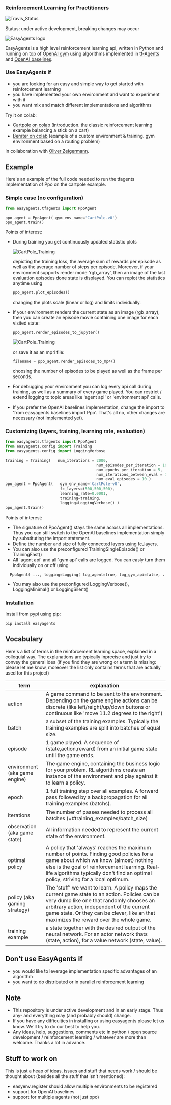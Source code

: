 ### Reinforcement Learning for Practitioners
![Travis_Status](https://travis-ci.com/christianhidber/easyagents.svg?branch=master)

Status: under active development, breaking changes may occur

![EasyAgents logo](images/EazyAgentsIcon.png)

EasyAgents is a high level reinforcement learning api, written in Python and running on top of
[OpenAI gym](https://github.com/openai/gym) using algorithms implemented in 
[tf-Agents](https://github.com/tensorflow/agents) and [OpenAI baselines](https://github.com/openai/baselines).

### Use EasyAgents if
* you are looking for an easy and simple way to get started with reinforcement learning
* you have implemented your own environment and want to experiment with it
* you want mix and match different implementations and algorithms

Try it on colab:
* [Cartpole on colab](https://colab.research.google.com/github/christianhidber/easyagents/blob/master/jupyter_notebooks/easyagents_cartpole.ipynb)
  (introduction. the classic reinforcement learning example balancing a stick on a cart)
* [Berater on colab](https://colab.research.google.com/github/christianhidber/easyagents/blob/master/jupyter_notebooks/easyagents_berater.ipynb)
  (example of a custom environment & training. gym environment based on a routing problem)

In collaboration with [Oliver Zeigermann](http://zeigermann.eu/). 
## Example

Here's an example of the full code needed to run the tfagents implementation of Ppo on the cartpole example.

### Simple case (no configuration)

```python
from easyagents.tfagents import PpoAgent

ppo_agent = PpoAgent( gym_env_name='CartPole-v0')
ppo_agent.train()
```

Points of interest:

* During training you get continuously updated statistic plots

  ![CartPole_Training](images/readme_cartpole_training.png)
  
  depicting the training loss, the average sum of rewards per episode as well as the average number of steps 
  per episode.  Moreover, if your environment supports render mode 'rgb_array', then an image 
  of the last evaluation episodes done state is displayed. You can replot the statistics anytime using

    ```python
    ppo_agent.plot_episodes()
    ```
  changing the plots scale (linear or log) and limits individually.

* If your environment renders the current state as an image (rgb_array), then you can create an episode movie 
  containing one image for each visited state:
  ```python
  ppo_agent.render_episodes_to_jupyter()
  ```
  
   ![CartPole_Training](images/readme_cartpole_movie.png)
    
   or save it as an mp4 file:
    ```python
    filename = ppo_agent.render_episodes_to_mp4()
    ```
  choosing the number of episodes to be played as well as the frame per seconds.

* For debugging your environment you can log every api call during training, as well as a summary of every 
  game played.
  You can restrict / extend logging to topic areas like 'agent api' or 'environment api' calls.
* If you prefer the OpenAI baselines implementation, change the import to 'from easyagents.baselines import Ppo'.
  That's all no, other changes are necessary (not implemented yet).

### Customizing (layers, training, learning rate, evaluation)

```python
from easyagents.tfagents import PpoAgent
from easyagents.config import Training
from easyagents.config import LoggingVerbose

training = Training(   num_iterations = 2000,
                                        num_episodes_per_iteration = 100,
                                        num_epochs_per_iteration = 5,
                                        num_iterations_between_eval = 10,
                                        num_eval_episodes = 10 )
ppo_agent = PpoAgent(   gym_env_name='CartPole-v0',
                        fc_layers=(500,500,500),
                        learning_rate=0.0001,
                        training=training,
                        logging=LoggingVerbose() )
ppo_agent.train()
```

Points of interest:

* The signature of PpoAgent() stays the same across all implementations.
  Thus you can still switch to the OpenAI baselines implementation simply by substituting the import statement.
* Define the number and size of fully connected layers using fc_layers.
* You can also use the preconfigured TrainingSingleEpisode() or TrainingFast()
* All 'agent api' and all 'gym api' calls are logged. You can easly turn them individually on or off using

```python
  PpoAgent( ..., logging=Logging( log_agent=true, log_gym_api=false, ... ), ...)
```

* You may also use the preconfigured LoggingVerbose(), LoggingMinimal() or LoggingSilent()

### Installation
Install from pypi using pip:

```python
pip install easyagents
```

## Vocabulary

Here's a list of terms in the reinforcement learning space, explained in a colloquial way. The explanations are typically inprecise and just try to convey the general idea (if you find they are wrong or a term is missing: please let me know,
moreover the list only contains terms that are actually used for this project)

| term                          | explanation                           |
| ---                           | ---                                   |
| action                        | A game command to be sent to the environment. Depending on the game engine actions can be discrete (like left/reight/up/down buttons or continuous like 'move 11.2 degrees to the right')|
| batch                         | a subset of the training examples. Typically the training examples are split into batches of equal size.  |
| episode                       | 1 game played. A sequence of (state,action,reward) from an initial game state until the game ends.        |
| environment (aka game engine) | The game engine, containing the business logic for your problem. RL algorithms create an instance of the environment and play against it to learn a policy. |
| epoch                         | 1 full training step over all examples. A forward pass followed by a backpropagation for all training examples (batchs). |
| iterations                    | The number of passes needed to process all batches (=#training_examples/batch_size)                       |
| observation (aka game state)  | All information needed to represent the current state of the environment.                                 |
| optimal policy                | A policy that 'always' reaches the maximum number of points. Finding good policies for a game about which we know (almost) nothing else is the goal of reinforcement learning. Real-life algorithms typically don't find an optimal policy, striving for a local optimum.           |
| policy (aka gaming strategy)  | The 'stuff' we want to learn. A policy maps the current game state to an action. Policies can be very dump like one that randomly chooses an arbitrary action, independent of the current game state. Or they can be clever, like an that maximizes the reward over the whole game.      |
| training example              | a state together with the desired output of the neural network. For an actor network thats (state, action), for a value network (state, value). |

## Don't use EasyAgents if

* you would like to leverage implementation specific advantages of an algorithm
* you want to do distributed or in parallel reinforcement learning

## Note

* This repository is under active development and in an early stage. 
  Thus any- and everything may (and probably should) change.
* If you have any difficulties in installing or using easyagents please let us know. 
  We'll try to do our best to help you.
* Any ideas, help, suggestions, comments etc in python / open source development / reinforcement learning / whatever
  are more than welcome. Thanks a lot in advance.

## Stuff to work on

This is just a heap of ideas, issues and stuff that needs work / should be thought about (besides all the stuff that isn't mentioned):

* easyenv.register should allow multiple environments to be registered
* support for OpenAI baselines
* support for multiple agents (not just ppo)
